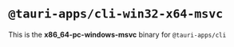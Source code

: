 # `@tauri-apps/cli-win32-x64-msvc`

This is the **x86_64-pc-windows-msvc** binary for `@tauri-apps/cli`
